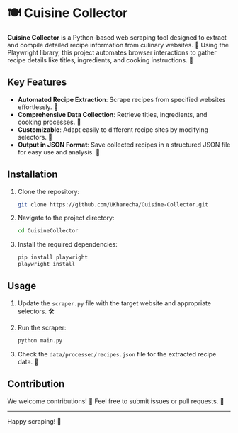 # 🍽️ Cuisine Collector

**Cuisine Collector** is a Python-based web scraping tool designed to extract and compile detailed recipe information from culinary websites. 🍲 Using the Playwright library, this project automates browser interactions to gather recipe details like titles, ingredients, and cooking instructions. 📜

## Key Features

- **Automated Recipe Extraction**: Scrape recipes from specified websites effortlessly. 🚀
- **Comprehensive Data Collection**: Retrieve titles, ingredients, and cooking processes. 📝
- **Customizable**: Adapt easily to different recipe sites by modifying selectors. 🔧
- **Output in JSON Format**: Save collected recipes in a structured JSON file for easy use and analysis. 📂

## Installation

1. Clone the repository:
    ```bash
    git clone https://github.com/UKharecha/Cuisine-Collector.git
    ```

2. Navigate to the project directory:
    ```bash
    cd CuisineCollector
    ```

3. Install the required dependencies:
    ```bash
    pip install playwright
    playwright install

    ```

## Usage

1. Update the `scraper.py` file with the target website and appropriate selectors. 🛠️
2. Run the scraper:
    ```bash
    python main.py
    ```

3. Check the `data/processed/recipes.json` file for the extracted recipe data. 📁

## Contribution

We welcome contributions! 🎉 Feel free to submit issues or pull requests. 🤝

---

Happy scraping! 🍴
